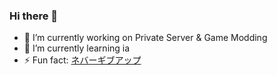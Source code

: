 ### Hi there 👋

- 🔭 I’m currently working on Private Server & Game Modding
- 🌱 I’m currently learning ia
- ⚡ Fun fact: <a href="https://www.google.com/search?q=traduction+ネバーギブアップ+&client=opera-gx&hs=cik&sxsrf=ALiCzsbeA2JA0mKJHDS-8vTi2nJ4x4-EWg%3A1671716998440&ei=hmCkY_LCGo6RkdUP6ba4gAI&ved=0ahUKEwjyne2Or438AhWOSKQEHWkbDiAQ4dUDCA4&uact=5&oq=traduction+ネバーギブアップ+&gs_lcp=Cgxnd3Mtd2l6LXNlcnAQAzIFCCEQoAE6CggAEEcQ1gQQsAM6BwgAELADEEM6CwgAEIAEELEDEIMBOggIABCABBCxAzoFCAAQgARKBAhBGABKBAhGGABQsgJYuARgggloAXABeACAAVeIAZEBkgEBMpgBAKABAaABAsgBCsABAQ&sclient=gws-wiz-serp">ネバーギブアップ</a>



